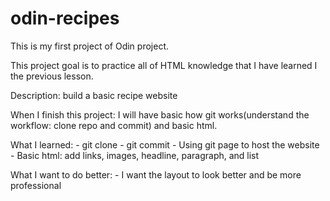 # odin-recipes
This is my first project of Odin project. 

This project goal is to practice all of HTML knowledge that I have learned I the previous lesson. 

Description: build a basic recipe website 

When I finish this project: I will have basic how git works(understand the workflow: clone repo and commit) and basic html.

What I learned: 
    -   git clone
    -   git commit 
    -   Using git page to host the website 
    -   Basic html: add links, images, headline, paragraph, and list 

What I want to do better:
    -   I want the layout to look better and be more professional
